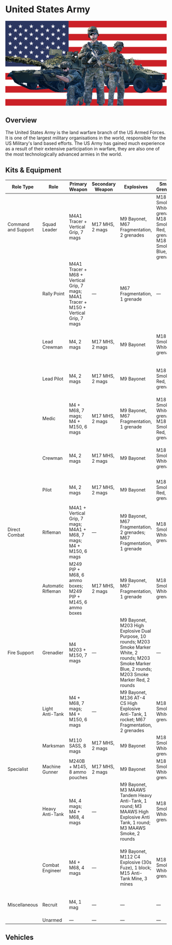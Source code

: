 # United States Army

![British Armed Forces](./united-states-army.png)

## Overview
The United States Army is the land warfare branch of the US Armed Forces. It is one of the largest military organisations in the world, responsible for the US Military's land based efforts. The US Army has gained much experience as a result of their extensive participation in warfare, they are also one of the most technologically advanced armies in the world.

## Kits & Equipment
| Role Type           | Role                  | Primary Weapon                                              | Secondary Weapon                      | Explosives                                                        | Smoke Grenades                                            | Medical Supplies                | Addtl. Equipment                                             |
|---------------------|-----------------------|-------------------------------------------------------------|---------------------------------------|------------------------------------------------------------------|-----------------------------------------------------------|---------------------------------|-------------------------------------------------------------|
| Command and Support | Squad Leader          | M4A1 Tracer + Vertical Grip, 7 mags                          | M17 MHS, 2 mags                       | M9 Bayonet, M67 Fragmentation, 2 grenades                        | M18 Smoke White, 2 grenades; M18 Smoke Red, 1 grenade; M18 Smoke Blue, 1 grenade | Field Dressing, 2 packages      | Field Binoculars                                              |
|                     | Rally Point           | M4A1 Tracer + M68 + Vertical Grip, 7 mags; M4A1 Tracer + M150 + Vertical Grip, 7 mags | —                                     | M67 Fragmentation, 1 grenade                                      | —                                                         | —                               | —                                                           |
|                     | Lead Crewman          | M4, 2 mags                                                  | M17 MHS, 2 mags                       | M9 Bayonet                                                      | M18 Smoke White, 2 grenades                                 | Field Dressing, 2 packages      | Field Binoculars, Vehicle Repair Tools, Rally Point          |
|                     | Lead Pilot            | M4, 2 mags                                                  | M17 MHS, 2 mags                       | M9 Bayonet                                                      | M18 Smoke Red, 2 grenades                                   | Field Dressing, 2 packages      | Field Binoculars, Vehicle Repair Tools, Rally Point          |
|                     | Medic                 | M4 + M68, 7 mags; M4 + M150, 6 mags                         | M17 MHS, 2 mags                       | M9 Bayonet, M67 Fragmentation, 1 grenade                          | M18 Smoke White, 2 grenades; M18 Smoke Red, 2 grenades      | Field Dressing, 9 packages      | Medical Kit, Entrenching Tool, Field Binoculars             |
|                     | Crewman               | M4, 2 mags                                                  | M17 MHS, 2 mags                       | M9 Bayonet                                                      | M18 Smoke White, 2 grenades                                 | Field Dressing, 2 packages      | Entrenching Tool, Field Binoculars, Vehicle Repair Tools     |
|                     | Pilot                 | M4, 2 mags                                                  | M17 MHS, 2 mags                       | M9 Bayonet                                                      | M18 Smoke Red, 2 grenades                                   | Field Dressing, 2 packages      | Field Binoculars, Vehicle Repair Tools                      |
| Direct Combat       | Rifleman              | M4A1 + Vertical Grip, 7 mags; M4A1 + M68, 7 mags; M4 + M150, 6 mags | —                                     | M9 Bayonet, M67 Fragmentation, 2 grenades; M67 Fragmentation, 1 grenade | M18 Smoke White, 2 grenades                                 | Field Dressing, 2 packages      | Entrenching Tool, Ammo Bag, Field Binoculars                |
|                     | Automatic Rifleman    | M249 PIP + M68, 6 ammo boxes; M249 PIP + M145, 6 ammo boxes | M17 MHS, 2 mags                       | M9 Bayonet, M67 Fragmentation, 1 grenade                          | M18 Smoke White, 2 grenades                                 | Field Dressing, 2 packages      | Entrenching Tool, Field Binoculars                          |
| Fire Support        | Grenadier             | M4 M203 + M150, 7 mags                                      | —                                     | M9 Bayonet, M203 High Explosive Dual Purpose, 10 rounds; M203 Smoke Marker White, 2 rounds; M203 Smoke Marker Blue, 2 rounds; M203 Smoke Marker Red, 2 rounds | —                                                         | Field Dressing, 2 packages      | Entrenching Tool                                             |
|                     | Light Anti-Tank       | M4 + M68, 7 mags; M4 + M150, 6 mags                         | —                                     | M9 Bayonet, M136 AT-4 CS High Explosive Anti-Tank, 1 rocket; M67 Fragmentation, 2 grenades | M18 Smoke White, 2 grenades                                 | Field Dressing, 2 packages      | Entrenching Tool, Field Binoculars                          |
|                     | Marksman              | M110 SASS, 8 mags                                           | M17 MHS, 2 mags                       | M9 Bayonet                                                      | M18 Smoke White, 2 grenades                                 | Field Dressing, 2 packages      | Entrenching Tool, Field Binoculars                          |
| Specialist          | Machine Gunner        | M240B + M145, 8 ammo pouches                                | M17 MHS, 2 mags                       | M9 Bayonet                                                      | M18 Smoke White, 2 grenades                                 | Field Dressing, 2 packages      | Entrenching Tool                                             |
|                     | Heavy Anti-Tank       | M4, 4 mags; M4 + M68, 4 mags                                | —                                     | M9 Bayonet, M3 MAAWS Tandem Heavy Anti-Tank, 1 round; M3 MAAWS High Explosive Anti Tank, 1 round; M3 MAAWS Smoke, 2 rounds | M18 Smoke White, 2 grenades                                 | Field Dressing, 2 packages      | Entrenching Tool, Field Binoculars                          |
|                     | Combat Engineer       | M4 + M68, 4 mags                                            | —                                     | M9 Bayonet, M112 C4 Explosive (30s Fuze), 1 block; M15 Anti-Tank Mine, 3 mines | M18 Smoke White, 2 grenades                                 | Field Dressing, 2 packages      | Entrenching Tool, Vehicle Repair Tools, Sandbags, Razor Wire, Field Binoculars |
| Miscellaneous       | Recruit               | M4, 1 mag                                                   | —                                     | —                                                                | —                                                         | Field Dressing, 1 package       | Entrenching Tool                                             |
|                     | Unarmed               | —                                                           | —                                     | —                                                                | —                                                         | —                               | —                                                           |


## Vehicles